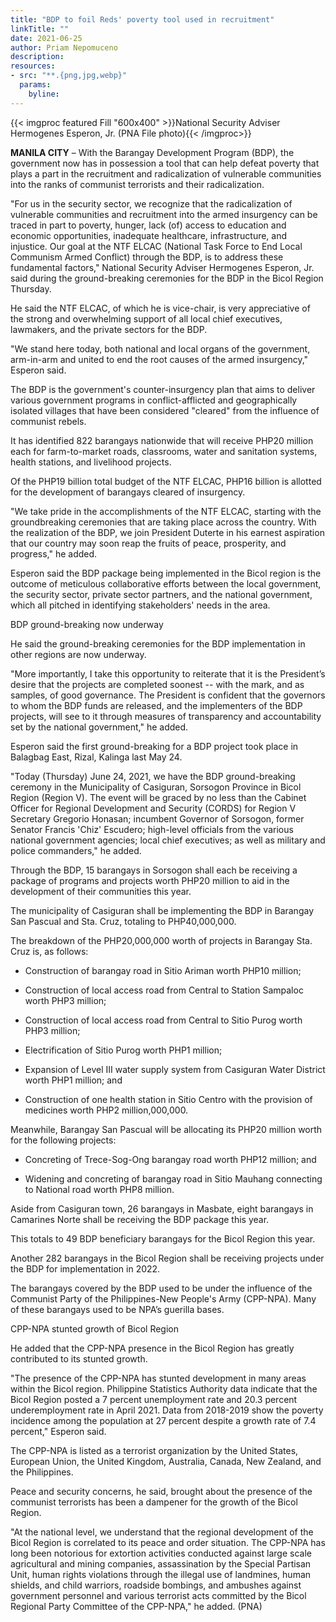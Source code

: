 ```yaml
---
title: "BDP to foil Reds' poverty tool used in recruitment"
linkTitle: ""
date: 2021-06-25
author: Priam Nepomuceno
description:
resources:
- src: "**.{png,jpg,webp}"
  params:
    byline: 
---
```

{{< imgproc featured Fill "600x400" >}}National Security Adviser Hermogenes Esperon, Jr. (PNA File photo){{< /imgproc>}}

**MANILA CITY** –  With the Barangay Development Program (BDP), the government now has in possession a tool that can help defeat poverty that plays a part in the recruitment and radicalization of vulnerable communities into the ranks of communist terrorists and their radicalization.

"For us in the security sector, we recognize that the radicalization of vulnerable communities and recruitment into the armed insurgency can be traced in part to poverty, hunger, lack (of) access to education and economic opportunities, inadequate healthcare, infrastructure, and injustice. Our goal at the NTF ELCAC (National Task Force to End Local Communism Armed Conflict) through the BDP, is to address these fundamental factors," National Security Adviser Hermogenes Esperon, Jr. said during the ground-breaking ceremonies for the BDP in the Bicol Region Thursday.

He said the NTF ELCAC, of which he is vice-chair, is very appreciative of the strong and overwhelming support of all local chief executives, lawmakers, and the private sectors for the BDP.

"We stand here today, both national and local organs of the government, arm-in-arm and united to end the root causes of the armed insurgency," Esperon said.

The BDP is the government's counter-insurgency plan that aims to deliver various government programs in conflict-afflicted and geographically isolated villages that have been considered "cleared" from the influence of communist rebels.

It has identified 822 barangays nationwide that will receive PHP20 million each for farm-to-market roads, classrooms, water and sanitation systems, health stations, and livelihood projects.

Of the PHP19 billion total budget of the NTF ELCAC, PHP16 billion is allotted for the development of barangays cleared of insurgency.

"We take pride in the accomplishments of the NTF ELCAC, starting with the groundbreaking ceremonies that are taking place across the country. With the realization of the BDP, we join President Duterte in his earnest aspiration that our country may soon reap the fruits of peace, prosperity, and progress," he added.

Esperon said the  BDP package being implemented in the Bicol region is the outcome of meticulous collaborative efforts between the local government, the security sector, private sector partners, and the national government, which all pitched in identifying stakeholders' needs in the area.

BDP ground-breaking now underway

He said the ground-breaking ceremonies for the BDP implementation in other regions are now underway.

"More importantly, I take this opportunity to reiterate that it is the President’s desire that the projects are completed soonest  -- with the mark, and as samples, of good governance. The President is confident that the governors to whom the BDP funds are released, and the implementers of the BDP projects, will see to it through measures of transparency and accountability set by the national government," he added.

Esperon said the first ground-breaking for a BDP project took place in  Balagbag East, Rizal, Kalinga last May 24.

"Today (Thursday) June 24, 2021, we have the BDP ground-breaking ceremony in the Municipality of Casiguran, Sorsogon Province in Bicol Region (Region V). The event will be graced by no less than the Cabinet Officer for Regional Development and Security (CORDS) for Region V Secretary Gregorio Honasan; incumbent Governor of Sorsogon, former Senator Francis 'Chiz' Escudero; high-level officials from the various national government agencies; local chief executives; as well as military and police commanders," he added.

Through the BDP, 15 barangays in Sorsogon shall each be receiving a package of programs and projects worth PHP20 million to aid in the development of their communities this year.

The municipality of Casiguran shall be implementing the BDP in Barangay San Pascual and Sta. Cruz, totaling to PHP40,000,000.

The breakdown of the PHP20,000,000 worth of projects in Barangay Sta. Cruz is, as follows: 

* Construction of barangay road in Sitio Ariman worth PHP10 million;

* Construction of local access road from Central to Station Sampaloc worth PHP3 million;

* Construction of local access road from Central to Sitio Purog worth PHP3 million;

* Electrification of Sitio Purog worth PHP1 million;

* Expansion of Level III water supply system from Casiguran Water District worth PHP1 million; and

* Construction of one health station in Sitio Centro with the provision of medicines worth PHP2 million,000,000.

 

Meanwhile, Barangay San Pascual will be allocating its PHP20 million worth for the following projects: 

* Concreting of Trece-Sog-Ong barangay road worth PHP12 million; and

* Widening and concreting of barangay road in Sitio Mauhang connecting to National road worth PHP8 million.

Aside from Casiguran town, 26 barangays in Masbate,  eight barangays in Camarines Norte shall be receiving the BDP package this year.

This totals to 49 BDP beneficiary barangays for the Bicol Region this year.

Another 282 barangays in the Bicol Region shall be receiving projects under the BDP for implementation in 2022.

The barangays covered by the BDP used to be under the influence of the Communist Party of the Philippines-New People's Army (CPP-NPA). Many of these barangays used to be NPA’s guerilla bases.

CPP-NPA stunted growth of Bicol Region

He added that the CPP-NPA presence in the Bicol Region has greatly contributed to its stunted growth.

"The presence of the CPP-NPA has stunted development in many areas within the Bicol region. Philippine Statistics Authority data indicate that the Bicol Region posted a 7 percent unemployment rate and 20.3 percent underemployment rate in April 2021. Data from 2018-2019 show the poverty incidence among the population at 27 percent despite a growth rate of 7.4 percent," Esperon said.

The CPP-NPA is listed as a terrorist organization by the United States, European Union, the United Kingdom, Australia, Canada, New Zealand, and the Philippines.

Peace and security concerns, he said, brought about the presence of the communist terrorists has been a dampener for the growth of the Bicol Region.

"At the national level, we understand that the regional development of the Bicol Region is correlated to its peace and order situation. The CPP-NPA has long been notorious for extortion activities conducted against large scale agricultural and mining companies, assassination by the Special Partisan Unit, human rights violations through the illegal use of landmines, human shields, and child warriors, roadside bombings, and ambushes against government personnel and various terrorist acts committed by the Bicol Regional Party Committee of the CPP-NPA," he added. (PNA)